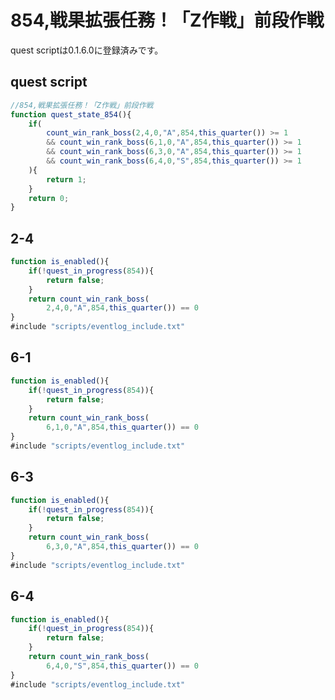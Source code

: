 # 854,戦果拡張任務！「Z作戦」前段作戦

quest scriptは0.1.6.0に登録済みです。

## quest script
``` javascript
//854,戦果拡張任務！「Z作戦」前段作戦
function quest_state_854(){
	if(
		count_win_rank_boss(2,4,0,"A",854,this_quarter()) >= 1
		&& count_win_rank_boss(6,1,0,"A",854,this_quarter()) >= 1
		&& count_win_rank_boss(6,3,0,"A",854,this_quarter()) >= 1
		&& count_win_rank_boss(6,4,0,"S",854,this_quarter()) >= 1
	){
		return 1;
	}
	return 0;
}
```

## 2-4
``` javascript
function is_enabled(){
	if(!quest_in_progress(854)){
		return false;
	}
	return count_win_rank_boss(
		2,4,0,"A",854,this_quarter()) == 0
}
#include "scripts/eventlog_include.txt"
```


## 6-1
``` javascript
function is_enabled(){
	if(!quest_in_progress(854)){
		return false;
	}
	return count_win_rank_boss(
		6,1,0,"A",854,this_quarter()) == 0
}
#include "scripts/eventlog_include.txt"
```

## 6-3
``` javascript
function is_enabled(){
	if(!quest_in_progress(854)){
		return false;
	}
	return count_win_rank_boss(
		6,3,0,"A",854,this_quarter()) == 0
}
#include "scripts/eventlog_include.txt"
```

## 6-4
``` javascript
function is_enabled(){
	if(!quest_in_progress(854)){
		return false;
	}
	return count_win_rank_boss(
		6,4,0,"S",854,this_quarter()) == 0
}
#include "scripts/eventlog_include.txt"
```
